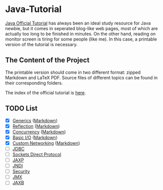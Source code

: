 # Java-Tutorial

[Java Official Tutorial](http://docs.oracle.com/javase/tutorial/) has always been an ideal study resource for Java newbie, but it comes in seperated blog-like web pages, most of which are actually too long to be finished in minutes. On the other hand, reading on monitor screen is tiring for some people (like me). In this case, a printable version of the tutorial is necessary.

## The Content of the Project

The printable version should come in two different format: zipped Markdown and LaTeX PDF. Source files of different topics can be found in their corresponding folders.

The index of the official tutorial is [here](http://docs.oracle.com/javase/tutorial/reallybigindex.html).

## TODO List

- [x] [Generics](http://docs.oracle.com/javase/tutorial/extra/generics/index.html) ([Markdown](https://github.com/Mr-Dai/Java-Tutorial/blob/master/reflection/reflection.md))
- [x] [Reflection](http://docs.oracle.com/javase/tutorial/reflect/index.html) ([Markdown](https://github.com/Mr-Dai/Java-Tutorial/blob/master/generics/generics.md))
- [x] [Concurrency](http://docs.oracle.com/javase/tutorial/essential/concurrency/index.html) ([Markdown](https://github.com/Mr-Dai/Java-Tutorial/blob/master/concurrency/concurrency.md))
- [x] [Basic I/O](http://docs.oracle.com/javase/tutorial/essential/io/index.html) ([Markdown](https://github.com/Mr-Dai/Java-Tutorial/blob/master/io/io.md))
- [x] [Custom Networking](http://docs.oracle.com/javase/tutorial/networking/index.html) ([Markdown](https://github.com/Mr-Dai/Java-Tutorial/blob/master/network/network.md))
- [ ] [JDBC](http://docs.oracle.com/javase/tutorial/jdbc/index.html)
- [ ] [Sockets Direct Protocol](http://docs.oracle.com/javase/tutorial/sdp/index.html)
- [ ] [JAXP](http://docs.oracle.com/javase/tutorial/jaxp/index.html)
- [ ] [JNDI](http://docs.oracle.com/javase/tutorial/jndi/index.html)
- [ ] [Security](http://docs.oracle.com/javase/tutorial/security/index.html)
- [ ] [JMX](http://docs.oracle.com/javase/tutorial/jmx/index.html)
- [ ] [JAXB](http://docs.oracle.com/javase/tutorial/jaxb/index.html)
